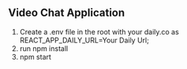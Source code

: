 ## Video Chat Application

1. Create a .env file in the root with your daily.co as REACT_APP_DAILY_URL=Your Daily Url;
2. run npm install
3. npm start
